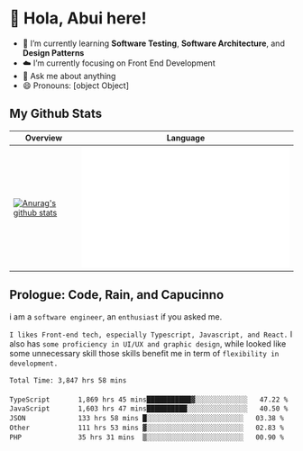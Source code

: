 # 👋 Hola, Abui here!

- 🌱 I’m currently learning **Software Testing**, **Software Architecture**, and **Design Patterns**
- ☁️ I’m currently focusing on Front End Development
- 💬 Ask me about anything
- 😄 Pronouns: [object Object]

## My Github Stats

| Overview | Language |
| --- | --- |
|[![Anurag's github stats](https://github-readme-stats.vercel.app/api?username=abui-am&count_private=true)](https://github.com/anuraghazra/github-readme-stats)|![Language](https://raw.githubusercontent.com/abui-am/stats/c6455f656dfce7acd3951e5ec5b25d72af0b2ee3/generated/languages.svg)|

## Prologue: Code, Rain, and Capucinno
i am a `software engineer`, an `enthusiast` if you asked me. 

`I likes Front-end tech, especially Typescript, Javascript, and React.` I also has `some proficiency in UI/UX and graphic design`, while looked like some unnecessary skill those skills benefit me in term of `flexibility in development.`


<!--START_SECTION:waka-->

```txt
Total Time: 3,847 hrs 58 mins

TypeScript       1,869 hrs 45 mins███████████▓░░░░░░░░░░░░░   47.22 %
JavaScript       1,603 hrs 47 mins██████████░░░░░░░░░░░░░░░   40.50 %
JSON             133 hrs 58 mins █░░░░░░░░░░░░░░░░░░░░░░░░   03.38 %
Other            111 hrs 53 mins ▓░░░░░░░░░░░░░░░░░░░░░░░░   02.83 %
PHP              35 hrs 31 mins  ▒░░░░░░░░░░░░░░░░░░░░░░░░   00.90 %
```

<!--END_SECTION:waka-->
